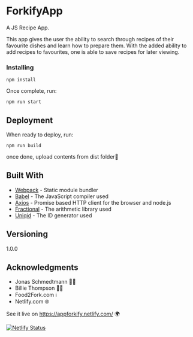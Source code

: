 # ForkifyApp

A JS Recipe App.

This app gives the user the ability to search through recipes of their favourite dishes and learn how to prepare them. With the added ability to add recipes to favourites, one is able to save recipes for later viewing. 

### Installing

```
npm install
```

Once complete, run:

```
npm run start
```

## Deployment

When ready to deploy, run:

```
npm run build
```
once done, upload contents from dist folder📂

## Built With

* [Webpack](https://webpack.js.org/concepts/) - Static module bundler
* [Babel](https://babeljs.io/docs/en/) - The JavaScript compiler used
* [Axios](https://github.com/axios/axios) - Promise based HTTP client for the browser and node.js
* [Fractional](https://github.com/ekg/fraction.js/) - The arithmetic library used
* [Uniqid](https://www.npmjs.com/package/uniqid) - The ID generator used

## Versioning

1.0.0

## Acknowledgments

* Jonas Schmedtmann 👨‍🏫
* Billie Thompson 👩‍🏫
* Food2Fork.com ℹ
* Netlify.com 🌐


See it live on https://appforkify.netlify.com/ 🌍

[![Netlify Status](https://api.netlify.com/api/v1/badges/8590b476-9c2c-4b30-91b3-2c7ed004fc18/deploy-status)](https://app.netlify.com/sites/appforkify/deploys)
